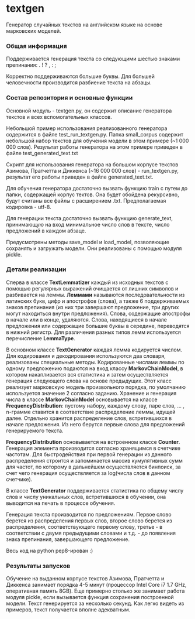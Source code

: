 # textgen

Генератор случайных текстов на английском языке на основе марковских моделей.

### Общая информация

Поддерживается генерация текста со следующими шестью знаками препинания: . ! ? , : ;

Корректно поддерживаются большие буквы. Для большей человечности производится разбиение текста на абзацы.

###  Состав репозитория и основные функции
Основной модуль - textgen.py, он содержит описание генератора текстов и всех вспомогательных классов.

Небольшой пример использования реализованного генератора содержится в файле test_run_textgen.py. Папка small_corpus содержит небольшой набор текстов для обучения модели в этом примере (~1 000 000 слов). Результат работы генератора на этом примере приведен в файле test_generated_text.txt

Скрипт для использования генератора на большом корпусе текстов Азимова, Пратчетта и Диккенса (~16 000 000 слов) - run_textgen.py, результат его работы приведен в файле generated_text.txt.

Для обучения генератора достаточно вызвать функцию train с путем до папки, содержащей корпус тектов. Она будет обойдена рекурсивно, будут считаны все файлы с расширением .txt. Предполагаемая кодировка - utf-8.

Для генерации текста достаточно вызвать функцию generate_text, принимающую на вход минимальное число слов в тексте, число предложений в каждом абзаце.

Предусмотрены методы save_model и load_model, позволяющие сохранять и загружать модели. Они реализованы с помощью модуля pickle.

### Детали реализации
Сперва в классе **TextLemmatizer** каждый из исходных текстов с помощью регулярных выражений очищается от лишних символов и разбивается на леммы. **Леммами** называются последовательности из латинских букв, цифр и апострофов (слова), а также 6 поддерживаемых знаков препинания (из них три завершают предложение, три других могут находиться внутри предложения). Слова, содержащие апострофы в начале или в конце, удаляются. Слова, находящиеся в начале предложения или содержащие большие буквы в середине, переводятся в нижний регистр. Для различения разных типов лемм используется перечисление **LemmaType**.

В основном классе **TextGenerator** каждая лемма кодируется числом. Для кодирования и декодирования используются два словаря, реализованы специальные методы. Кодированные числами леммы по одному предложению подаются на вход классу **MarkovChainModel**, в котором накапливается вся статистика и затем осуществляется генерация следующего слова на основе предыдущих. Этот класс реализует марковскую модель произвольного порядка, по умолчанию используется значение 2 согласно заданию. Хранение и генерация числа в классе **MarkovChainModel** основывается на классе **FrequencyDistribution**: пустому набору, каждому слову, паре слов, ... , n-грамме ставится в соответствие распределение леммы, идущей далее. Отдельно хранится распределение слов, встретившихся в начале предложения. Из него берутся первые слова для предложений генерируемого текста.

**FrequencyDistribution** основывается на встроенном классе **Counter**. Генерация элемента производится согласно хранящимся в счетчике частотам. Для быстродействия при первой генерации из данного распределения строится и запоминается массив кумулятивных сумм для частот, по которому в дальнейшем осуществляется бинпоиск, за счет чего генерация осуществляется за log(числа слов в данном счетчике).  

В классе **TextGenerator** поддерживается статистика по общему числу слов и числу уникальных слов, встретившихся в обучении, она выводится на печать в процессе обучения.

Генерация текста производится по предложениям. Первое слово берется из распределения первых слов, второе слово берется из распределения, соответствующего первому слову, третье - в соответствии с двумя предыдущими словами и т.д. - до появления знака препинания, завершающего предложение.

Весь код на python pep8-ирован :)

### Результаты запусков
Обучение на выданном корпусе текстов Азимова, Пратчетта и Диккенса занимает порядка 4-5 минут (процессор Intel Core i7 1.7 GHz, оперативная память 8GB). Еще примерно столько же занимает работа модуля pickle, если вызывается функция сохранения построенной модели. Текст генерируется за несколько секунд. Как легко видеть из примеров, текст получается вполне адекватным.
